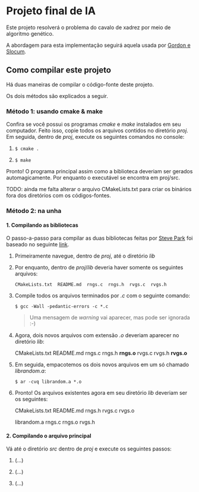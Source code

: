 # Projeto final de IA

Este projeto resolverá o problema do cavalo de xadrez por meio de algoritmo genético.

A abordagem para esta implementação seguirá aquela usada por [Gordon e Slocum](http://ieeexplore.ieee.org/stamp/stamp.jsp?tp=&arnumber=1331065&isnumber=29392).


## Como compilar este projeto

Há duas maneiras de compilar o código-fonte deste projeto.

Os dois métodos são explicados a seguir.

### Método 1: usando cmake & make

Confira se você possui os programas *cmake* e *make* instalados em seu computador. Feito isso, copie todos os arquivos contidos no diretório _proj_. Em seguida, dentro de _proj_, execute os seguintes comandos no console:

1. `$ cmake .`

2. `$ make`

Pronto! O programa principal assim como a biblioteca deveriam ser gerados automagicamente. Por enquanto o executável se encontra em proj/src.

TODO: ainda me falta alterar o arquivo CMakeLists.txt para criar os binários fora dos diretórios com os códigos-fontes.

### Método 2: na unha

#### 1. Compilando as bibliotecas

O passo-a-passo para compilar as duas bibliotecas feitas por [Steve Park](http://www.cs.wm.edu/~va/software/park/park.html) foi baseado no seguinte [link](http://www.cs.dartmouth.edu/~campbell/cs50/buildlib.html).

1. Primeiramente navegue, dentro de _proj_, até o diretório _lib_

2. Por enquanto, dentro de _proj_/_lib_ deveria haver somente os seguintes arquivos:

	`CMakeLists.txt  README.md  rngs.c  rngs.h  rvgs.c  rvgs.h`

3. Compile todos os arquivos terminados por _.c_ com o seguinte comando:

	`$ gcc -Wall -pedantic-errors -c *.c`

	> Uma mensagem de _warning_ vai aparecer, mas pode ser ignorada :-)

4. Agora, dois novos arquivos com extensão _.o_ deveriam aparecer no diretório _lib_:

	CMakeLists.txt  README.md  rngs.c  rngs.h  **rngs.o**  rvgs.c  rvgs.h  **rvgs.o**

5. Em seguida, empacotemos os dois novos arquivos em um só chamado _librandom.a_:

	`$ ar -cvq librandom.a *.o`

6. Pronto! Os arquivos existentes agora em seu diretório _lib_ deveriam ser os seguintes:

	CMakeLists.txt  README.md  rngs.h  rvgs.c  rvgs.o

	librandom.a     rngs.c     rngs.o  rvgs.h

#### 2. Compilando o arquivo principal

Vá até o diretório _src_ dentro de _proj_ e execute os seguintes passos:

1. (...)

2. (...)

3. (...)
